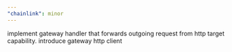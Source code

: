 ```yaml
---
"chainlink": minor
---
```


implement gateway handler that forwards outgoing request from http target capability. introduce gateway http client
